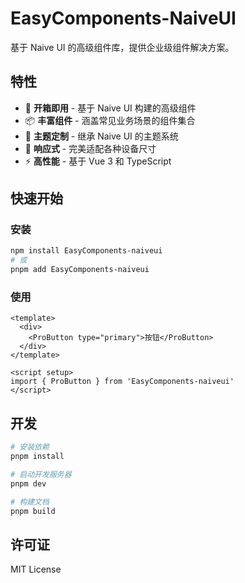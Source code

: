 # EasyComponents-NaiveUI

基于 Naive UI 的高级组件库，提供企业级组件解决方案。

## 特性

- 🚀 **开箱即用** - 基于 Naive UI 构建的高级组件
- 📦 **丰富组件** - 涵盖常见业务场景的组件集合
- 🎨 **主题定制** - 继承 Naive UI 的主题系统
- 📱 **响应式** - 完美适配各种设备尺寸
- ⚡ **高性能** - 基于 Vue 3 和 TypeScript

## 快速开始

### 安装

```bash
npm install EasyComponents-naiveui
# 或
pnpm add EasyComponents-naiveui
```

### 使用

```vue
<template>
  <div>
    <ProButton type="primary">按钮</ProButton>
  </div>
</template>

<script setup>
import { ProButton } from 'EasyComponents-naiveui'
</script>
```

## 开发

```bash
# 安装依赖
pnpm install

# 启动开发服务器
pnpm dev

# 构建文档
pnpm build
```

## 许可证

MIT License